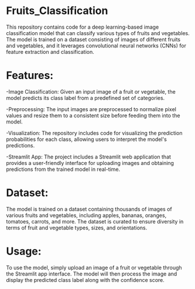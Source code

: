 # Fruits_Classification
This repository contains code for a deep learning-based image classification model that can classify various types of fruits and vegetables. The model is trained on a dataset consisting of images of different fruits and vegetables, and it leverages convolutional neural networks (CNNs) for feature extraction and classification.

# Features:
-Image Classification: Given an input image of a fruit or vegetable, the model predicts its class label from a predefined set of categories.

-Preprocessing: The input images are preprocessed to normalize pixel values and resize them to a consistent size before feeding them into the model.

-Visualization: The repository includes code for visualizing the prediction probabilities for each class, allowing users to interpret the model's predictions.

-Streamlit App: The project includes a Streamlit web application that provides a user-friendly interface for uploading images and obtaining predictions from the trained model in real-time.

# Dataset:
The model is trained on a dataset containing thousands of images of various fruits and vegetables, including apples, bananas, oranges, tomatoes, carrots, and more. The dataset is curated to ensure diversity in terms of fruit and vegetable types, sizes, and orientations.

# Usage:
To use the model, simply upload an image of a fruit or vegetable through the Streamlit app interface. The model will then process the image and display the predicted class label along with the confidence score.
